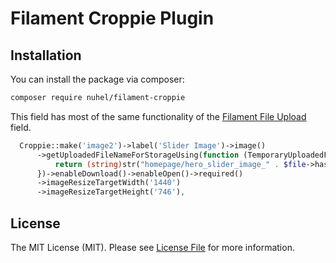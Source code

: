 # Filament Croppie Plugin



## Installation

You can install the package via composer:

```bash
composer require nuhel/filament-croppie
```

This field has most of the same functionality of the [Filament File Upload](https://filamentphp.com/docs/2.x/forms/fields#file-upload) field.

```php
  Croppie::make('image2')->label('Slider Image')->image()
      ->getUploadedFileNameForStorageUsing(function (TemporaryUploadedFile $file): string {
          return (string)str("homepage/hero_slider_image_" . $file->hashName());
      })->enableDownload()->enableOpen()->required()
      ->imageResizeTargetWidth('1440')
      ->imageResizeTargetHeight('746'),
```



## License

The MIT License (MIT). Please see [License File](LICENSE.md) for more information.
